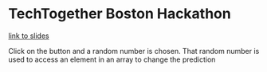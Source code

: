 # TechTogether Boston Hackathon

[link to slides](https://www.dropbox.com/s/0rco7ilvar0gw5o/Tech%20Boston%20Presentation.key?dl=0)

Click on the button and a random number is chosen. That random number is used to access an element in an array to change the prediction
